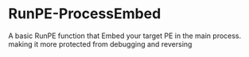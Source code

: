 # RunPE-ProcessEmbed
A basic RunPE function that Embed your target PE in the main process. making it more protected from debugging and reversing
